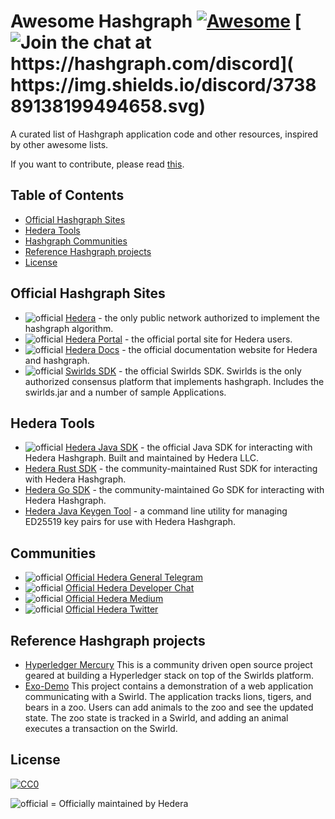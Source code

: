 # Awesome Hashgraph [![Awesome](https://cdn.rawgit.com/sindresorhus/awesome/d7305f38d29fed78fa85652e3a63e154dd8e8829/media/badge.svg)](https://github.com/sindresorhus/awesome) [![Join the chat at https://hashgraph.com/discord](	https://img.shields.io/discord/373889138199494658.svg)](https://hashgraph.com/discord)

A curated list of Hashgraph application code and other resources, inspired by other awesome lists.

If you want to contribute, please read [this](CONTRIBUTING.md).

## Table of Contents

- [Official Hashgraph Sites](#official-hashgraph-sites)
- [Hedera Tools](#hedera-tools)
- [Hashgraph Communities](#communities)
- [Reference Hashgraph projects](#reference-hashgraph-projects)
- [License](#license)

## Official Hashgraph Sites

* ![official](https://i.imgur.com/y8jwGLa.png) [Hedera](https://hedera.com) - the only public network authorized to implement the hashgraph algorithm.
* ![official](https://i.imgur.com/y8jwGLa.png) [Hedera Portal](https://portal.hedera.com) - the official portal site for Hedera users.
* ![official](https://i.imgur.com/y8jwGLa.png) [Hedera Docs](https://docs.hedera.com/) - the official documentation website for Hedera and hashgraph.
* ![official](https://i.imgur.com/y8jwGLa.png) [Swirlds SDK](http://www.swirlds.com/download/) - the official Swirlds SDK. Swirlds is the only authorized consensus platform that implements hashgraph. Includes the swirlds.jar and a number of sample Applications.

## Hedera Tools

* ![official](https://i.imgur.com/y8jwGLa.png) [Hedera Java SDK](https://github.com/hashgraph/hedera-sdk-java) - the official Java SDK for interacting with Hedera Hashgraph. Built and maintained by Hedera LLC.
* [Hedera Rust SDK](https://github.com/launchbadge/hedera-sdk-rust) - the community-maintained Rust SDK for interacting with Hedera Hashgraph.
* [Hedera Go SDK](https://github.com/launchbadge/hedera-sdk-go) - the community-maintained Go SDK for interacting with Hedera Hashgraph.
* [Hedera Java Keygen Tool](https://github.com/hashgraph/hedera-keygen-java) - a command line utility for managing ED25519 key pairs for use with Hedera Hashgraph.

## Communities

* ![official](https://i.imgur.com/y8jwGLa.png) [Official Hedera General Telegram](https://t.me/hashgraph)
* ![official](https://i.imgur.com/y8jwGLa.png) [Official Hedera Developer Chat](https://hedera.com/discord)
* ![official](https://i.imgur.com/y8jwGLa.png) [Official Hedera Medium](https://medium.com/hashgraph)
* ![official](https://i.imgur.com/y8jwGLa.png) [Official Hedera Twitter](https://twitter.com/hashgraph)

## Reference Hashgraph projects

* [Hyperledger Mercury](https://github.com/hashgraph/hyperledger-mercury) This is a community driven open source project geared at building a Hyperledger stack on top of the Swirlds platform.
* [Exo-Demo](https://github.com/craigdrabiktxmq/exo-demo) This project contains a demonstration of a web application communicating with a Swirld. The application tracks lions, tigers, and bears in a zoo. Users can add animals to the zoo and see the updated state. The zoo state is tracked in a Swirld, and adding an animal executes a transaction on the Swirld.

## License

[![CC0](http://i.creativecommons.org/p/zero/1.0/88x31.png)](http://creativecommons.org/publicdomain/zero/1.0/)

![official](https://i.imgur.com/y8jwGLa.png) = Officially maintained by Hedera